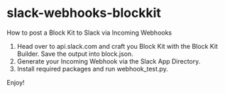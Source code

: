# slack-webhooks-blockkit
How to post a Block Kit to Slack via Incoming Webhooks

1. Head over to api.slack.com and craft you Block Kit with the Block Kit Builder. Save the output into block.json.
2. Generate your Incoming Webhook via the Slack App Directory.
3. Install required packages and run webhook_test.py.

Enjoy!
